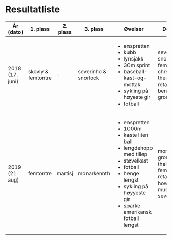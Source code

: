 # Resultatliste


| År (dato)       | 1. plass           | 2. plass     | 3. plass              | Øvelser | Deltakere  |
| --------------- | -------------------| ------------ | -------------         | ------- | ---------- |
| 2018 (17. juni) | skovly & femtontre | -            |  severinho & snorlock | <ul><li>enspretten</li><li>kubb</li><li>lynsjakk</li><li>30m sprint</li><li>baseball-kast-og-mottak</li><li>sykling på høyeste gir</li><li>fotball</li></ul> | severinho, snorlock, femtontre, chrsone, theie, skovly, retardedbear, benny_b, gronnbeck |
| 2019 (21. aug)  | femtontre          | martisj      |  monarkennth  | <ul><li>enspretten</li><li>1000m</li><li>kaste liten ball</li><li>lengdehopp med tilløp</li><li>støvelkast</li><li>fotball</li><li>henge lengst</li><li>sykling på høyyeste gir</li><li>sparke amerikansk fotball lengst</li></ul> | monarkennth, gronnbeck, theie, martisj, femtontre, retardedbear, howie, moi, mustafa, severinho |
